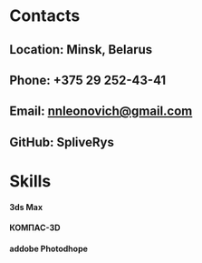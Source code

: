 # __**Contacts**__
## Location: Minsk, Belarus
## Phone: +375 29 252-43-41
## Email: nnleonovich@gmail.com
## GitHub: SpliveRys
# Skills
#### 3ds Max 
#### КОМПАС-3D
#### addobe Photodhope
